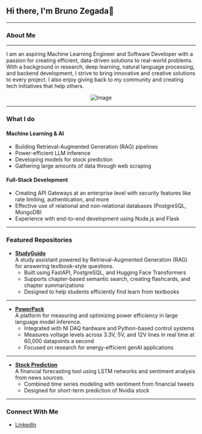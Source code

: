 ## Hi there, I'm Bruno Zegada👋

---

### About Me
___
I am an aspiring Machine Learning Engineer and Software Developer with a passion for creating efficient, data-driven solutions to real-world problems. With a background in research, deep learning, natural language processing, and backend development, I strive to bring innovative and creative solutions to every project. I also enjoy giving back to my community and creating tech initiatives that help others.

<p align="center">
  <img src="https://github.com/user-attachments/assets/298cc015-fae4-4e3a-8987-50b085e1368f" alt="Image" />
</p>

---
### What I do

#### Machine Learning & AI
- Building Retrieval-Augmented Generation (RAG) pipelines
- Power-efficient LLM inference
- Developing models for stock prediction
- Gathering large amounts of data through web scraping

#### Full-Stack Development
- Creating API Gateways at an enterprise level with security features like rate limiting, authentication, and more
- Effective use of relational and non-relational databases (PostgreSQL, MongoDB)
- Experience with end-to-end development using Node.js and Flask
---

### Featured Repositories

- [**StudyGuido**](https://github.com/BZGbluno/StudyGuider)  
  A study assistant powered by Retrieval-Augmented Generation (RAG) for answering textbook-style questions.
  - Built using FastAPI, PostgreSQL, and Hugging Face Transformers
  - Supports chapter-based semantic search, creating flashcards, and chapter summarizations
  - Designed to help students efficiently find learn from textbooks
***
- [**PowerPack**](https://github.com/BZGbluno/PowerPack)  
  A platform for measuring and optimizing power efficiency in large language model inference.
  - Integrated with NI DAQ hardware and Python-based control systems
  - Measures voltage levels across 3.3V, 5V, and 12V lines in real time at 60,000 datapoints a second
  - Focused on research for energy-efficient genAI applications
***
- [**Stock Prediction**](https://github.com/BZGbluno/Financial-Forecasting-using-LSTM-Sentiment)  
  A financial forecasting tool using LSTM networks and sentiment analysis from news sources.
  - Combined time series modeling with sentiment from financial tweets
  - Designed for short-term prediction of Nvidia stock
---

### Connect With Me
- [LinkedIn](https://www.linkedin.com/in/bruno-zegada-guzman/)

<!--
**BZGbluno/BZGbluno** is a ✨ _special_ ✨ repository because its `README.md` (this file) appears on your GitHub profile.

Here are some ideas to get you started:

- 🔭 I’m currently working on ...
- 🌱 I’m currently learning ...
- 👯 I’m looking to collaborate on ...
- 🤔 I’m looking for help with ...
- 💬 Ask me about ...
- 📫 How to reach me: ...
- 😄 Pronouns: ...
- ⚡ Fun fact: ...
-->
